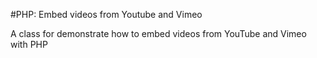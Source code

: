 #PHP: Embed videos from Youtube and Vimeo

A class for demonstrate how to embed videos from YouTube and Vimeo with PHP
